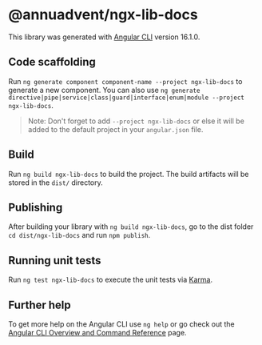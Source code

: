 # @annuadvent/ngx-lib-docs

This library was generated with [Angular CLI](https://github.com/angular/angular-cli) version 16.1.0.

## Code scaffolding

Run `ng generate component component-name --project ngx-lib-docs` to generate a new component. You can also use `ng generate directive|pipe|service|class|guard|interface|enum|module --project ngx-lib-docs`.
> Note: Don't forget to add `--project ngx-lib-docs` or else it will be added to the default project in your `angular.json` file.

## Build

Run `ng build ngx-lib-docs` to build the project. The build artifacts will be stored in the `dist/` directory.

## Publishing

After building your library with `ng build ngx-lib-docs`, go to the dist folder `cd dist/ngx-lib-docs` and run `npm publish`.

## Running unit tests

Run `ng test ngx-lib-docs` to execute the unit tests via [Karma](https://karma-runner.github.io).

## Further help

To get more help on the Angular CLI use `ng help` or go check out the [Angular CLI Overview and Command Reference](https://angular.io/cli) page.
